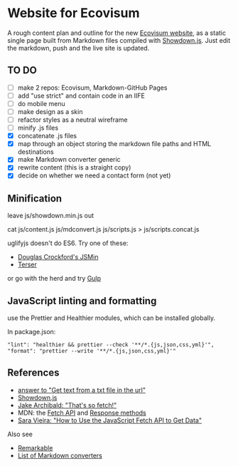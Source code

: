 # Website for Ecovisum

A rough content plan and outline for the new [Ecovisum website](https://daveeveritt.github.io/ecovisum-site/), as a static single page built from Markdown files compiled with [Showdown.js](https://github.com/showdownjs/showdown/wiki/Showdown-options). Just edit the markdown, push and the live site is updated.

## TO DO

- [ ] make 2 repos: Ecovisum, Markdown-GitHub Pages
- [ ] add "use strict" and contain code in an IIFE
- [ ] do mobile menu
- [ ] make design as a skin
- [ ] refactor styles as a neutral wireframe
- [ ] minify .js files
- [x] concatenate .js files
- [x] map through an object storing the markdown file paths and HTML destinations
- [x] make Markdown converter generic
- [x] rewrite content (this is a straight copy)
- [x] decide on whether we need a contact form (not yet)

## Minification

leave js/showdown.min.js out

cat js/content.js js/mdconvert.js js/scripts.js > js/scripts.concat.js

uglifyjs doesn't do ES6. Try one of these:

- [Douglas Crockford's JSMin](http://www.crockford.com/javascript/jsmin.html)
- [Terser](https://github.com/terser-js/terser/blob/master/README.md)

or go with the herd and try [Gulp](https://codehangar.io/concatenate-and-minify-javascript-with-gulp/)

## JavaScript linting and formatting

use the Prettier and Healthier modules, which can be installed globally.

In package.json:

    "lint": "healthier && prettier --check '**/*.{js,json,css,yml}'",
    "format": "prettier --write '**/*.{js,json,css,yml}'"

## References

- [answer to "Get text from a txt file in the url"](https://stackoverflow.com/a/39758157/123033)
- [Showdown.js](http://showdownjs.com/)
- [Jake Archibald: "That's so fetch!"](https://jakearchibald.com/2015/thats-so-fetch/)
- MDN: the [Fetch API](https://developer.mozilla.org/en-US/docs/Web/API/Fetch_API) and [Response methods](https://developer.mozilla.org/en-US/docs/Web/API/Response)
- [Sara Vieira: "How to Use the JavaScript Fetch API to Get Data"](https://scotch.io/tutorials/how-to-use-the-javascript-fetch-api-to-get-data)

Also see

- [Remarkable](https://ourcodeworld.com/articles/read/396/how-to-convert-markdown-to-html-in-javascript-using-remarkable)
- [List of Markdown converters](https://stackoverflow.com/questions/1319657/javascript-to-convert-markdown-textile-to-html-and-ideally-back-to-markdown-t/40066280#40066280)

